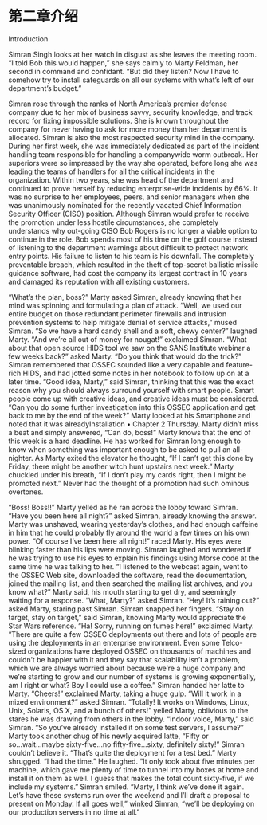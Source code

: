 第二章介绍
==================

Introduction

Simran Singh looks at her watch in disgust as she leaves the meeting room. “I told Bob this
would happen,” she says calmly to Marty Feldman, her second in command and confidant.
“But did they listen? Now I have to somehow try to install safeguards on all our systems
with what’s left of our department’s budget.”

Simran rose through the ranks of North America’s premier defense company due to her
mix of business savvy, security knowledge, and track record for fixing impossible solutions.
She is known throughout the company for never having to ask for more money than her
department is allocated. Simran is also the most respected security mind in the company.
During her first week, she was immediately dedicated as part of the incident handling team
responsible for handling a companywide worm outbreak. Her superiors were so impressed
by the way she operated, before long she was leading the teams of handlers for all the critical
incidents in the organization. Within two years, she was head of the department and continued
to prove herself by reducing enterprise-wide incidents by 66%. It was no surprise to her
employees, peers, and senior managers when she was unanimously nominated for the recently
vacated Chief Information Security Officer (CISO) position. Although Simran would prefer
to receive the promotion under less hostile circumstances, she completely understands why
out-going CISO Bob Rogers is no longer a viable option to continue in the role. Bob spends
most of his time on the golf course instead of listening to the department warnings about
difficult to protect network entry points. His failure to listen to his team is his downfall.
The completely preventable breach, which resulted in the theft of top-secret ballistic missile
guidance software, had cost the company its largest contract in 10 years and damaged its
reputation with all existing customers.


“What’s the plan, boss?” Marty asked Simran, already knowing that her mind was
spinning and formulating a plan of attack. “Well, we used our entire budget on those
redundant perimeter firewalls and intrusion prevention systems to help mitigate denial of
service attacks,” mused Simran. “So we have a hard candy shell and a soft, chewy center?”
laughed Marty. “And we’re all out of money for nougat!” exclaimed Simran. “What about
that open source HIDS tool we saw on the SANS Institute webinar a few weeks back?”
asked Marty. “Do you think that would do the trick?” Simran remembered that OSSEC
sounded like a very capable and feature-rich HIDS, and had jotted some notes in her
notebook to follow up on at a later time. “Good idea, Marty,” said Simran, thinking that
this was the exact reason why you should always surround yourself with smart people.
Smart people come up with creative ideas, and creative ideas must be considered. “Can
you do some further investigation into this OSSEC application and get back to me by
the end of the week?” Marty looked at his Smartphone and noted that it was alreadyInstallation • Chapter 2
Thursday. Marty didn’t miss a beat and simply answered, “Can do, boss!” Marty knows
that the end of this week is a hard deadline. He has worked for Simran long enough to
know when something was important enough to be asked to pull an all-nighter. As
Marty exited the elevator he thought, “If I can’t get this done by Friday, there might be
another witch hunt upstairs next week.” Marty chuckled under his breath, “If I don’t play
my cards right, then I might be promoted next.” Never had the thought of a promotion
had such ominous overtones.

“Boss! Boss!!” Marty yelled as he ran across the lobby toward Simran. “Have you been
here all night?” asked Simran, already knowing the answer. Marty was unshaved, wearing
yesterday’s clothes, and had enough caffeine in him that he could probably fly around the
world a few times on his own power. “Of course I’ve been here all night!” raced Marty. His
eyes were blinking faster than his lips were moving. Simran laughed and wondered if he was
trying to use his eyes to explain his findings using Morse code at the same time he was talking
to her. “I listened to the webcast again, went to the OSSEC Web site, downloaded the software,
read the documentation, joined the mailing list, and then searched the mailing list archives,
and you know what?” Marty said, his mouth starting to get dry, and seemingly waiting for a
response. “What, Marty?” asked Simran. “Hey! It’s raining out?” asked Marty, staring past
Simran. Simran snapped her fingers. “Stay on target, stay on target,” said Simran, knowing
Marty would appreciate the Star Wars reference. “Ha! Sorry, running on fumes here!” exclaimed
Marty. “There are quite a few OSSEC deployments out there and lots of people are using
the deployments in an enterprise environment. Even some Telco-sized organizations have deployed
OSSEC on thousands of machines and couldn’t be happier with it and they say that scalability
isn’t a problem, which we are always worried about because we’re a huge company and
we’re starting to grow and our number of systems is growing exponentially, am I right or what?
Boy I could use a coffee.” Simran handed her latte to Marty. “Cheers!” exclaimed Marty,
taking a huge gulp. “Will it work in a mixed environment?” asked Simran. “Totally! It works
on Windows, Linux, Unix, Solaris, OS X, and a bunch of others!” yelled Marty, oblivious to
the stares he was drawing from others in the lobby. “Indoor voice, Marty,” said Simran. “So
you’ve already installed it on some test servers, I assume?” Marty took another chug of his
newly acquired latte, “Fifty or so...wait...maybe sixty-five...no fifty-five...sixty, definitely sixty!”
Simran couldn’t believe it. “That’s quite the deployment for a test bed.” Marty shrugged.
“I had the time.” He laughed. “It only took about five minutes per machine, which gave me
plenty of time to tunnel into my boxes at home and install it on them as well. I guess that
makes the total count sixty-five, if we include my systems.” Simran smiled. “Marty, I think
we’ve done it again. Let’s have these systems run over the weekend and I’ll draft a proposal
to present on Monday. If all goes well,” winked Simran, “we’ll be deploying on our production
servers in no time at all.”
